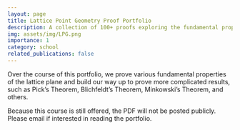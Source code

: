 ```yaml
---
layout: page
title: Lattice Point Geometry Proof Portfolio
description: A collection of 100+ proofs exploring the fundamental properties of the lattice plane. 
img: assets/img/LPG.png
importance: 1
category: school
related_publications: false
---
```


Over the course of this portfolio, we prove various fundamental properties of the lattice plane and build our way up to prove more complicated results, such as Pick’s Theorem, Blichfeldt’s Theorem, Minkowski’s Theorem, and others. 

Because this course is still offered, the PDF will not be posted publicly. Please email if interested in reading the portfolio. 

<!-- <embed src="{{ site.baseurl }}/assets/pdf/RyanLin-UM170-FinalPortfolio.pdf" type="application/pdf" width="100%" height="600px" /> -->

